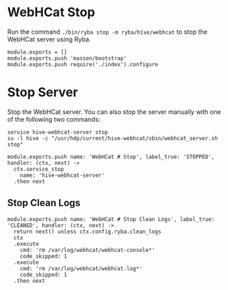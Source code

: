 
# WebHCat Stop

Run the command `./bin/ryba stop -m ryba/hive/webhcat` to stop the WebHCat
server using Ryba.

    module.exports = []
    module.exports.push 'masson/bootstrap'
    module.exports.push require('./index').configure

# Stop Server

Stop the WebHCat server. You can also stop the server manually with one of the
following two commands:

```
service hive-webhcat-server stop
su -l hive -c "/usr/hdp/current/hive-webhcat/sbin/webhcat_server.sh stop"
```

    module.exports.push name: 'WebHCat # Stop', label_true: 'STOPPED', handler: (ctx, next) ->
      ctx.service_stop
        name: 'hive-webhcat-server'
      .then next


## Stop Clean Logs

    module.exports.push name: 'WebHCat # Stop Clean Logs', label_true: 'CLEANED', handler: (ctx, next) ->
      return next() unless ctx.config.ryba.clean_logs
      ctx
      .execute
        cmd: 'rm /var/log/webhcat/webhcat-console*'
        code_skipped: 1
      .execute
        cmd: 'rm /var/log/webhcat/webhcat.log*'
        code_skipped: 1
      .then next
